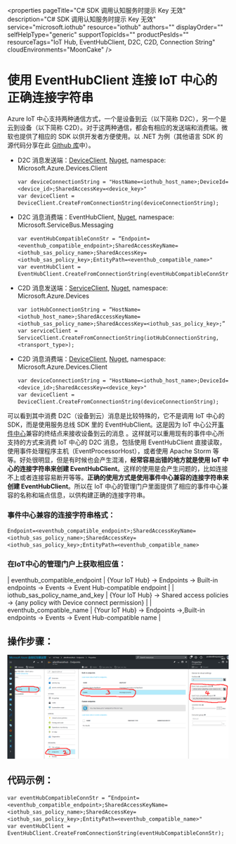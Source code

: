 <properties 
	pageTitle="C# SDK 调用认知服务时提示 Key 无效" 
	description="C# SDK 调用认知服务时提示 Key 无效" 
	service="microsoft.iothub"
	resource="iothub"
	authors=""
	displayOrder=""
	selfHelpType="generic"
    supportTopicIds=""
    productPesIds=""
    resourceTags="IoT Hub, EventHubClient, D2C, C2D, Connection String"​
    cloudEnvironments="MoonCake" 
/>
<tags 
	ms.service="iot-hub-aog"
	ms.date="" 
	wacn.date="1/12/2016"
/>
# 使用 EventHubClient 连接 IoT 中心的正确连接字符串

Azure IoT 中心支持两种通信方式，一个是设备到云（以下简称 D2C），另一个是云到设备（以下简称 C2D）。对于这两种通信，都会有相应的发送端和消费端。微软也提供了相应的 SDK 以供开发者方便使用。以 .NET 为例（其他语言 SDK 的源代码分享在此 [Github 库](https://github.com/Azure/azure-iot-sdks)中）。

-	D2C 消息发送端：[DeviceClient](https://github.com/Azure/azure-iot-sdk-csharp/blob/1f5a259eee0d178db42d2bf866b80c9846adebba/device/Microsoft.Azure.Devices.Client/DeviceClient.cs), [Nuget](https://www.nuget.org/packages/Microsoft.Azure.Devices.Client/), namespace: Microsoft.Azure.Devices.Client

		var deviceConnectionString = "HostName=<iothub_host_name>;DeviceId=<device_id>;SharedAccessKey=<device_key>"
		var deviceClient = DeviceClient.CreateFromConnectionString(deviceConnectionString);

-	D2C 消息消费端：EventHubClient, [Nuget](https://www.nuget.org/packages/WindowsAzure.ServiceBus/), namespace: 
Microsoft.ServiceBus.Messaging

		var eventHubCompatibleConnStr = “Endpoint=<eventhub_compatible_endpoint>;SharedAccessKeyName=<iothub_sas_policy_name>;SharedAccessKey=<iothub_sas_policy_key>;EntityPath=<eventhub_compatible_name>"
		var eventHubClient = EventHubClient.CreateFromConnectionString(eventHubCompatibleConnStr);

-	C2D 消息发送端：[ServiceClient](https://github.com/Azure/azure-iot-sdk-csharp/blob/1f5a259eee0d178db42d2bf866b80c9846adebba/service/Microsoft.Azure.Devices/ServiceClient.cs), [Nuget](https://www.nuget.org/packages/Microsoft.Azure.Devices/), namespace: Microsoft.Azure.Devices

		var iotHubConnectionString = “HostName=<iothub_host_name>;SharedAccessKeyName=<iothub_sas_policy_name>;SharedAccessKey=<iothub_sas_policy_key>;”
		var serviceClient = ServiceClient.CreateFromConnectionString(iotHubConnectionString, <transport_type>);

-	C2D 消息消费端：[DeviceClient](https://github.com/Azure/azure-iot-sdk-csharp/blob/1f5a259eee0d178db42d2bf866b80c9846adebba/device/Microsoft.Azure.Devices.Client/DeviceClient.cs), [Nuget](https://www.nuget.org/packages/Microsoft.Azure.Devices.Client/), namespace: Microsoft.Azure.Devices.Client

		var deviceConnectionString = "HostName=<iothub_host_name>;DeviceId=<device_id>;SharedAccessKey=<device_key>"
		var deviceClient = DeviceClient.CreateFromConnectionString(deviceConnectionString);

可以看到其中消费 D2C（设备到云）消息是比较特殊的，它不是调用 IoT 中心的 SDK，而是使用服务总线 SDK 里的 EventHubClient。这是因为 IoT 中心公开[事件中心](/documentation/services/event-hubs)兼容的终结点来接收设备到云的消息 。这样就可以重用现有的事件中心所支持的方式来消费 IoT 中心的 D2C 消息，包括使用 EventHubClient 直接读取，使用事件处理程序主机（EventProcessorHost），或者使用 Apache Storm 等等。好处很明显，但是有时候也会产生混淆，**经常容易出错的地方就是使用 IoT 中心的连接字符串来创建 EventHubClient**。这样的使用是会产生问题的，比如连接不上或者连接容易断开等等。**正确的使用方式是使用事件中心兼容的连接字符串来创建 EventHubClient**。所以在 IoT 中心的管理门户里面提供了相应的事件中心兼容的名称和端点信息，以供构建正确的连接字符串。

### 事件中心兼容的连接字符串格式：

	Endpoint=<eventhub_compatible_endpoint>;SharedAccessKeyName=<iothub_sas_policy_name>;SharedAccessKey=<iothub_sas_policy_key>;EntityPath=<eventhub_compatible_name>

### 在IoT中心的管理门户上获取相应值：

| eventhub_compatible_endpoint   	| {Your IoT Hub} -> Endpoints -> Built-in endpoints -> Events -> Event Hub-compatible endpoint 	|
| iothub_sas_policy_name_and_key 	| {Your IoT Hub} -> Shared access policies -> {any policy with Device connect permission}      	|
| eventhub_compatible_name       	| {Your IoT Hub} -> Endpoints ->,Built-in endpoints -> Events -> Event Hub-compatible name     	|

## **操作步骤：**
 
![flow](./media/aog-iot-hub-eventhubclient-connect-string/flow.png)

## **代码示例：**

	var eventHubCompatibleConnStr = “Endpoint=<eventhub_compatible_endpoint>;SharedAccessKeyName=<iothub_sas_policy_name>;SharedAccessKey=<iothub_sas_policy_key>;EntityPath=<eventhub_compatible_name>"
	var eventHubClient = EventHubClient.CreateFromConnectionString(eventHubCompatibleConnStr);
